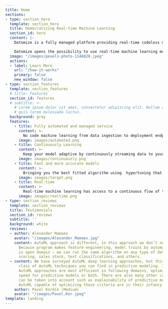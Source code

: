 ```yaml
---
title: Home
sections:
- type: section_hero
  template: section_hero
  title: Democratizing Real-time Machine Learning
  section_id: hero
  content: |-
    Datomize is a fully managed platform providing real-time codeless machine learning. It loads your datasets, trains the best learning algorithm to your needs and deploys - all in under a minute, automatically.

    Datomize opens the possibility to use real-time machine learning models for everyone with less effort at a lower cost.
  image: "/images/pexels-photo-1148820.jpeg"
  actions:
  - label: Learn More
    url: "/how-it-works"
    primary: false
    new_window: false
- type: section_features
  template: section_features
  # title: Features
  section_id: features
  # subtitle: >-
    # Lorem ipsum dolor sit amet, consectetur adipiscing elit. Nullam a metus
    # quis lorem malesuada luctus.
  background: gray
  features:
    - title: Fully automated and managed service
      content: >-
        No code machine learning from data ingestion to deployment endpoint
      image: images/automated.png
    - title: Continuously Learning
      content: >-
        Keep your model adaptive by continuously streaming data to your favorite warehouse
      image: images/continuously.png
    - title: Fast and more accurate models
      content: >-
        Bringing you the best fitted algorithm using  hypertuning that resolves your problem
      image: images/target.png
    - title: Real-time
      content: >-
        Real-time machine learning has access to a continuous flow of transactional data, but what it really needs in order to be effective is a continuous flow of labeled transactional data, and accurate labeling introduces latency
      image: images/realtime.png
- type: section_reviews
  template: section_reviews
  title: Testimonials
  section_id: reviews
  subtitle: ''
  background: white
  reviews:
  - author: Alexander Mamaev
    avatar: "/images/Alexander_Mamaev.jpg"
    content: AutoML approach is different, in this approach we don’t need a human.
      Because program makes feature engineering, model trains by automate. AutoML
      is open domain — we can run the same algorithm on any type of data like credit
      scoring, sales stock, text classifications, and others.
  - content: We have surveyed AutoML deep learning approaches, but this is just one
      class of AutoML techniques you can find in predictive modeling. In general,
      AutoML approaches are most efficient in following domains, optimizing performance,
      speed for predictive models or both. There are also many other criteria that
      can be taken into account such as explainability of predictive models, however
      AutoML capable of optimizing those criteria are in their infancy.
    author: Pavel Kordík (Medium)
    avatar: "/images/Pavel.Kor.jpeg"
template: landing
---
```

